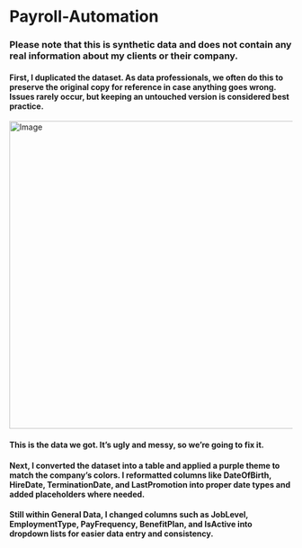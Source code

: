 # Payroll-Automation

### Please note that this is synthetic data and does not contain any real information about my clients or their company.

#### First, I duplicated the dataset. As data professionals, we often do this to preserve the original copy for reference in case anything goes wrong. Issues rarely occur, but keeping an untouched version is considered best practice.


<img width="1366" height="547" alt="Image" src="https://github.com/user-attachments/assets/eed4382d-0e53-4b7a-852a-b0028fd68223" />

#### This is the data we got. It’s ugly and messy, so we’re going to fix it.

#### Next, I converted the dataset into a table and applied a purple theme to match the company’s colors. I reformatted columns like **DateOfBirth, HireDate, TerminationDate, and LastPromotion** into proper date types and added placeholders where needed.

#### Still within **General Data**, I changed columns such as **JobLevel, EmploymentType, PayFrequency, BenefitPlan, and IsActive** into dropdown lists for easier data entry and consistency.

